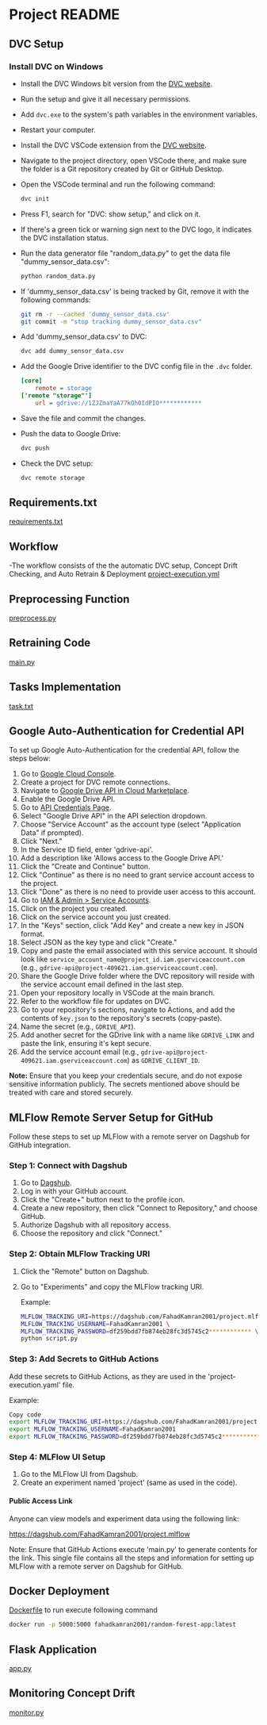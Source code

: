 # Project README

## DVC Setup

### Install DVC on Windows

- Install the DVC Windows bit version from the [DVC website](https://dvc.org/).
- Run the setup and give it all necessary permissions.
- Add `dvc.exe` to the system's path variables in the environment variables.
- Restart your computer.
- Install the DVC VSCode extension from the [DVC website](https://dvc.org/).
- Navigate to the project directory, open VSCode there, and make sure the folder is a Git repository created by Git or GitHub Desktop.
- Open the VSCode terminal and run the following command:

    ```bash
    dvc init
    ```

- Press F1, search for "DVC: show setup," and click on it.
- If there's a green tick or warning sign next to the DVC logo, it indicates the DVC installation status.
- Run the data generator file "random_data.py" to get the data file "dummy_sensor_data.csv":

    ```bash
    python random_data.py
    ```

- If 'dummy_sensor_data.csv' is being tracked by Git, remove it with the following commands:

    ```bash
    git rm -r --cached 'dummy_sensor_data.csv'
    git commit -m "stop tracking dummy_sensor_data.csv"
    ```

- Add 'dummy_sensor_data.csv' to DVC:

    ```bash
    dvc add dummy_sensor_data.csv
    ```

- Add the Google Drive identifier to the DVC config file in the `.dvc` folder.

    ```ini
    [core]
        remote = storage
    ['remote "storage"']
        url = gdrive://1ZJZmaYaA77kOh0IdPIO************
    ```

- Save the file and commit the changes.
- Push the data to Google Drive:

    ```bash
    dvc push
    ```

- Check the DVC setup:

    ```bash
    dvc remote storage
    ```

## Requirements.txt

[requirements.txt](https://github.com/FahadKamran2001/project/blob/main/requirements.txt)

## Workflow
-The workflow consists of the the automatic DVC setup, Concept Drift Checking, and Auto Retrain & Deployment
[project-execution.yml](https://github.com/FahadKamran2001/project/blob/main/.github/workflows/project-execution.yml)

## Preprocessing Function
[preprocess.py](https://github.com/FahadKamran2001/project/blob/main/preprocess.py)

## Retraining Code
[main.py](https://github.com/FahadKamran2001/project/blob/main/main.py)

## Tasks Implementation
[task.txt](https://github.com/FahadKamran2001/project/blob/main/tasks.txt)

## Google Auto-Authentication for Credential API

To set up Google Auto-Authentication for the credential API, follow the steps below:

1. Go to [Google Cloud Console](https://console.developers.google.com/).
2. Create a project for DVC remote connections.
3. Navigate to [Google Drive API in Cloud Marketplace](https://console.cloud.google.com/marketplace/product/google/drive.googleapis.com).
4. Enable the Google Drive API.
5. Go to [API Credentials Page](https://console.cloud.google.com/apis/credentials).
6. Select "Google Drive API" in the API selection dropdown.
7. Choose "Service Account" as the account type (select "Application Data" if prompted).
8. Click "Next."
9. In the Service ID field, enter 'gdrive-api'.
10. Add a description like 'Allows access to the Google Drive API.'
11. Click the "Create and Continue" button.
12. Click "Continue" as there is no need to grant service account access to the project.
13. Click "Done" as there is no need to provide user access to this account.
14. Go to [IAM & Admin > Service Accounts](https://console.cloud.google.com/iam-admin/serviceaccounts).
15. Click on the project you created.
16. Click on the service account you just created.
17. In the "Keys" section, click "Add Key" and create a new key in JSON format.
18. Select JSON as the key type and click "Create."
19. Copy and paste the email associated with this service account. It should look like `service_account_name@project_id.iam.gserviceaccount.com` (e.g., `gdrive-api@project-409621.iam.gserviceaccount.com`).
20. Share the Google Drive folder where the DVC repository will reside with the service account email defined in the last step.
21. Open your repository locally in VSCode at the main branch.
22. Refer to the workflow file for updates on DVC.
23. Go to your repository's sections, navigate to Actions, and add the contents of `key.json` to the repository's secrets (copy-paste).
24. Name the secret (e.g., `GDRIVE_API`).
25. Add another secret for the GDrive link with a name like `GDRIVE_LINK` and paste the link, ensuring it's kept secure.
26. Add the service account email (e.g., `gdrive-api@project-409621.iam.gserviceaccount.com`) as `GDRIVE_CLIENT_ID`.

**Note:** Ensure that you keep your credentials secure, and do not expose sensitive information publicly. The secrets mentioned above should be treated with care and stored securely.

## MLFlow Remote Server Setup for GitHub

Follow these steps to set up MLFlow with a remote server on Dagshub for GitHub integration.

### Step 1: Connect with Dagshub

1. Go to [Dagshub](https://dagshub.com/).
2. Log in with your GitHub account.
3. Click the "Create+" button next to the profile icon.
4. Create a new repository, then click "Connect to Repository," and choose GitHub.
5. Authorize Dagshub with all repository access.
6. Choose the repository and click "Connect."

### Step 2: Obtain MLFlow Tracking URI

1. Click the "Remote" button on Dagshub.
2. Go to "Experiments" and copy the MLFlow tracking URI.

   Example:
   ```bash
   MLFLOW_TRACKING_URI=https://dagshub.com/FahadKamran2001/project.mlflow \
   MLFLOW_TRACKING_USERNAME=FahadKamran2001 \
   MLFLOW_TRACKING_PASSWORD=df259bdd7fb874eb28fc3d5745c2************ \
   python script.py
   ```

### Step 3: Add Secrets to GitHub Actions
Add these secrets to GitHub Actions, as they are used in the 'project-execution.yaml' file.

Example:

```bash
Copy code
export MLFLOW_TRACKING_URI=https://dagshub.com/FahadKamran2001/project.mlflow
export MLFLOW_TRACKING_USERNAME=FahadKamran2001
export MLFLOW_TRACKING_PASSWORD=df259bdd7fb874eb28fc3d5745c2************
```
### Step 4: MLFlow UI Setup
1. Go to the MLFlow UI from Dagshub.
2. Create an experiment named 'project' (same as used in the code).
#### Public Access Link
Anyone can view models and experiment data using the following link:

https://dagshub.com/FahadKamran2001/project.mlflow

Note: Ensure that GitHub Actions execute 'main.py' to generate contents for the link.
This single file contains all the steps and information for setting up MLFlow with a remote server on Dagshub for GitHub.

## Docker Deployment
[Dockerfile](https://github.com/FahadKamran2001/project/blob/main/Dockerfile)
to run execute following command
```bash
docker run -p 5000:5000 fahadkamran2001/random-forest-app:latest
```

## Flask Application
[app.py](https://github.com/FahadKamran2001/project/blob/main/app.py)

## Monitoring Concept Drift
[monitor.py](https://github.com/FahadKamran2001/project/blob/main/monitor.py)










 
